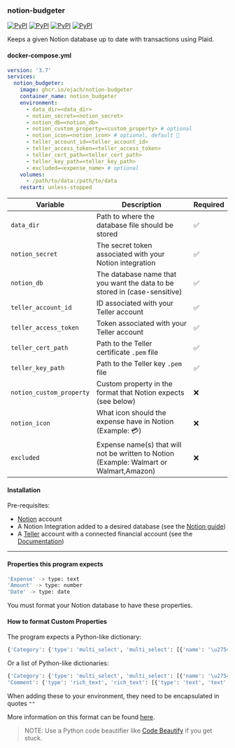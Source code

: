 ### notion-budgeter
[![PyPI](https://img.shields.io/pypi/v/notion-client?logo=python&label=notion-client&style=flat-square&color=FFD43B)](https://pypi.org/project/notion-client/)
[![PyPI](https://img.shields.io/pypi/v/schedule?logo=python&label=schedule&style=flat-square&color=FFD43B)](https://pypi.org/project/schedule/)
[![PyPI](https://img.shields.io/pypi/v/SQLAlchemy?logo=python&label=SQLAlchemy&style=flat-square&color=FFD43B)](https://pypi.org/project/SQLAlchemy/)
[![PyPI](https://img.shields.io/pypi/v/Requests?logo=python&label=Requests&style=flat-square&color=FFD43B)](https://pypi.org/project/Requests/)

Keeps a given Notion database up to date with transactions using Plaid.

#### docker-compose.yml
```yml
version: '3.7'
services:
  notion_budgeter:
    image: ghcr.io/ejach/notion-budgeter
    container_name: notion_budgeter
    environment:
      - data_dir=<data_dir>
      - notion_secret=<notion_secret>
      - notion_db=<notion_db>
      - notion_custom_property=<custom_property> # optional
      - notion_icon=<notion_icon> # optional, default 🧾
      - teller_account_id=<teller_account_id>
      - teller_access_token=<teller_access_token>
      - teller_cert_path=<teller_cert_path>
      - teller_key_path=<teller_key_path>
      - excluded=<expense_name> # optional
    volumes:
      - /path/to/data:/path/to/data
    restart: unless-stopped
```
| Variable                 | Description                                                                            | Required |
|--------------------------|----------------------------------------------------------------------------------------|--------|
| `data_dir`               | Path to where the database file should be stored                                       | ✅     |
| `notion_secret`          | The secret token associated with your Notion integration                               | ✅     |
| `notion_db`              | The database name that you want the data to be stored in (case-sensitive)              | ✅     |
| `teller_account_id`      | ID associated with your Teller account                                                 | ✅      |
| `teller_access_token`    | Token associated with your Teller account                                              | ✅      |
| `teller_cert_path`       | Path to the Teller certificate `.pem` file                                             | ✅      |
| `teller_key_path`        | Path to the Teller key `.pem` file                                                     | ✅      |
| `notion_custom_property` | Custom property in the format that Notion expects (see below)                          | ❌     |
| `notion_icon`            | What icon should the expense have in Notion (Example: 💳)                              | ❌     |
| `excluded`               | Expense name(s) that will not be written to Notion (Example: Walmart or Walmart,Amazon)| ❌     |




#### Installation

Pre-requisites:
- [Notion](https://notion.so) account
- A Notion Integration added to a desired database (see the [Notion guide](https://www.notion.so/help/create-integrations-with-the-notion-api))
- A [Teller](https://teller.io) account with a connected financial account (see the [Documentation](https://teller.io/docs))

____
#### Properties this program expects

```bash
'Expense' -> type: text
'Amount' -> type: number
'Date' -> type: date
```
You must format your Notion database to have these properties.



#### How to format Custom Properties

The program expects a Python-like dictionary:


```python
{'Category': {'type': 'multi_select', 'multi_select': [{'name': '\u2754Uncategorized'}]}}
```


Or a list of Python-like dictionaries:


```python
{'Category': {'type': 'multi_select', 'multi_select': [{'name': '\u2754Uncategorized'}]}, 
'Comment': {'type': 'rich_text', 'rich_text': [{'type': 'text', 'text': { 'content': 'Hello World' }}]}}
```


When adding these to your environment, they need to be encapsulated in quotes `""`


More information on this format can be found [here](https://developers.notion.com/reference/database#database-property).

> NOTE: Use a Python code beautifier like [Code Beautify](https://codebeautify.org/python-formatter-beautifier) if you get stuck.
